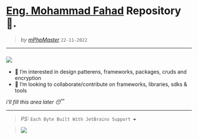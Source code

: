 # [Eng. Mohammad Fahad](https://twitter.com/mrhlack) Repository 🤞.
> *by [mPhpMaster](https://github.com/mPhpMaster)* `22-11-2022`

***

### ![](https://komarev.com/ghpvc/?username=mPhpMaster&color=gray&label=Hi+Mr.)

- 👀 I’m interested in design patterens, frameworks, packages, cruds and encryption 
- 💞️ I’m looking to collaborate/contribute on frameworks, libraries, sdks & tools

*i'll fill this area later 😴*


---


> *PS:* `Each Byte Built With JetBrains Support ❤`

> [![](http://hlack.net/jetbrains.svg)](https://www.jetbrains.com/?from=UnderZ)


<!---
mPhpMaster/mPhpMaster is a ✨ special ✨ repository because its `README.md` (this file) appears on your GitHub profile.
You can click the Preview link to take a look at your changes.
--->

